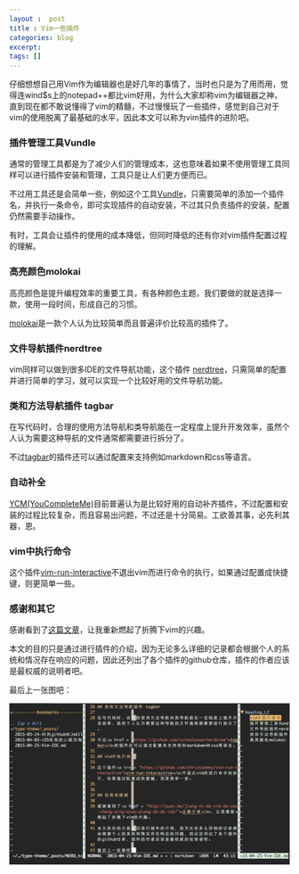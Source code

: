 ```yaml
---
layout :  post
title : Vim一些插件
categories: blog
excerpt: 
tags: []
---
```


仔细想想自己用Vim作为编辑器也是好几年的事情了，当时也只是为了用而用，觉得连wind$s上的notepad++都比vim好用，为什么大家却称vim为编辑器之神，直到现在都不敢说懂得了vim的精髓，不过慢慢玩了一些插件，感觉到自己对于vim的使用脱离了最基础的水平，因此本文可以称为vim插件的进阶吧。

### 插件管理工具Vundle

通常的管理工具都是为了减少人们的管理成本，这也意味着如果不使用管理工具同样可以进行插件安装和管理，工具只是让人们更方便而已。

不过用工具还是会简单一些，例如这个工具<a href= "https://github.com/gmarik/Vundle.vim">Vundle</a>，只需要简单的添加一个插件名，并执行一条命令，即可实现插件的自动安装，不过其只负责插件的安装，配置仍然需要手动操作。

有时，工具会让插件的使用的成本降低，但同时降低的还有你对vim插件配置过程的理解。

### 高亮颜色molokai

高亮颜色是提升编程效率的重要工具，有各种颜色主题，我们要做的就是选择一款，使用一段时间，形成自己的习惯。

<a href = "https://github.com/tomasr/molokai">molokai</a>是一款个人认为比较简单而且普遍评价比较高的插件了。

### 文件导航插件nerdtree

vim同样可以做到很多IDE的文件导航功能，这个插件 <a href="github.com/scrooloose/nerdtree">nerdtree</a>，只需简单的配置并进行简单的学习，就可以实现一个比较好用的文件导航功能。

### 类和方法导航插件 tagbar

在写代码时，合理的使用方法导航和类导航能在一定程度上提升开发效率，虽然个人认为需要这种导航的文件通常都需要进行拆分了。

不过<a href = "https://github.com/scrooloose/nerdtree">tagbar</a>的插件还可以通过配置来支持例如markdown和css等语言。

### 自动补全

<a href = "https://github.com/Valloric/YouCompleteMe">YCM(YouCompleteMe)</a>目前普遍认为是比较好用的自动补齐插件，不过配置和安装的过程比较复杂，而且容易出问题，不过还是十分简易。工欲善其事，必先利其器，恩。

### vim中执行命令

这个插件<a href= "https://github.com/christoomey/vim-run-interactive">vim-run-interactive</a>不退出vim而进行命令的执行，如果通过配置成快捷键，则更简单一些。


### 感谢和其它

感谢看到了<a href = "http://yuez.me/jiang-ni-de-vim-da-zao-cheng-qing-qiao-qiang-da-de-ide/">这篇文章</a>，让我重新燃起了折腾下vim的兴趣。

本文的目的只是通过进行插件的介绍，因为无论多么详细的记录都会根据个人的系统和情况存在响应的问题，因此还列出了各个插件的github仓库，插件的作者应该是最权威的说明者吧。

最后上一张图吧：

![Geometric pattern with fading gradient](/images/myvim.png)
